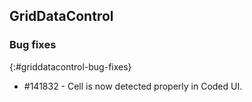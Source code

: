 ## GridDataControl

### Bug fixes
{:#griddatacontrol-bug-fixes}

* \#141832 - Cell is now detected properly in Coded UI.
